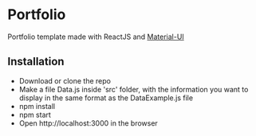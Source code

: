 # Portfolio

Portfolio template made with ReactJS and [Material-UI](https://material-ui.com/es/)

## Installation

- Download or clone the repo
- Make a file Data.js inside 'src' folder, with the information you want to display in the same format as the DataExample.js file
- npm install
- npm start
- Open http://localhost:3000 in the browser